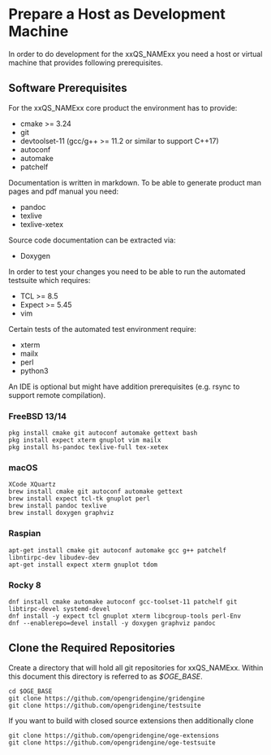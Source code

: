 # Prepare a Host as Development Machine

In order to do development for the xxQS_NAMExx you need a host or virtual machine that provides following prerequisites.

## Software Prerequisites

For the xxQS_NAMExx core product the environment has to provide:

* cmake >= 3.24 
* git
* devtoolset-11 (gcc/g++ >= 11.2 or similar to support C++17) 
* autoconf
* automake
* patchelf

Documentation is written in markdown. To be able to generate product man pages and pdf manual you need:

* pandoc
* texlive
* texlive-xetex

Source code documentation can be extracted via:

* Doxygen

In order to test your changes you need to be able to run the automated testsuite which requires:

* TCL >= 8.5 
* Expect >= 5.45
* vim

Certain tests of the automated test environment require:

* xterm 
* mailx
* perl 
* python3

An IDE is optional but might have addition prerequisites (e.g. rsync to support remote compilation).

### FreeBSD 13/14

```
pkg install cmake git autoconf automake gettext bash
pkg install expect xterm gnuplot vim mailx
pkg install hs-pandoc texlive-full tex-xetex
```

### macOS

```
XCode XQuartz
brew install cmake git autoconf automake gettext
brew install expect tcl-tk gnuplot perl
brew install pandoc texlive
brew install doxygen graphviz
```
### Raspian

```
apt-get install cmake git autoconf automake gcc g++ patchelf libntirpc-dev libudev-dev
apt-get install expect xterm gnuplot tdom
```

### Rocky 8

```
dnf install cmake automake autoconf gcc-toolset-11 patchelf git libtirpc-devel systemd-devel
dnf install -y expect tcl gnuplot xterm libcgroup-tools perl-Env
dnf --enablerepo=devel install -y doxygen graphviz pandoc
```

## Clone the Required Repositories

Create a directory that will hold all git repositories for xxQS_NAMExx. Within this document this directory is referred 
to as *$OGE_BASE*. 

```
cd $OGE_BASE
git clone https://github.com/opengridengine/gridengine
git clone https://github.com/opengridengine/testsuite
```

If you want to build with closed source extensions then additionally clone

```
git clone https://github.com/opengridengine/oge-extensions
git clone https://github.com/opengridengine/oge-testsuite
```

